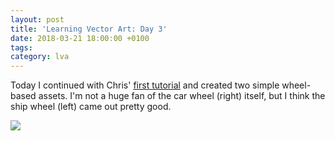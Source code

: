 ```yaml
---
layout: post
title: 'Learning Vector Art: Day 3'
date: 2018-03-21 18:00:00 +0100
tags:
category: lva
---
```


Today I continued with Chris' [first tutorial](https://www.gamasutra.com/blogs/ChrisHildenbrand/20111015/90415/2D_Game_Art_For_Programmers__Part_1_updated.php) and created two simple wheel-based assets. I'm not a huge fan of the car wheel (right) itself, but I think the ship wheel (left) came out pretty good.

![]({{site.baseurl}}/assets/images/posts/2018/LearningVectorArt/03.svg)
